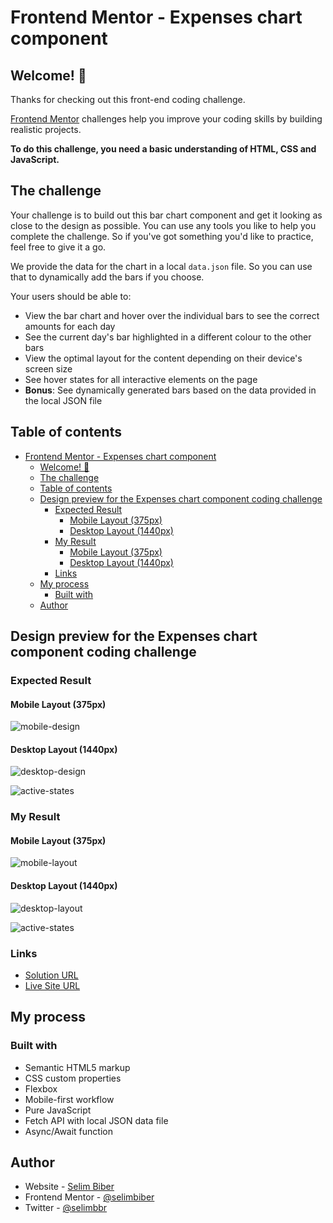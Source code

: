 # Frontend Mentor - Expenses chart component

## Welcome! 👋

Thanks for checking out this front-end coding challenge.

[Frontend Mentor](https://www.frontendmentor.io) challenges help you improve your coding skills by building realistic projects.

**To do this challenge, you need a basic understanding of HTML, CSS and JavaScript.**

## The challenge

Your challenge is to build out this bar chart component and get it looking as close to the design as possible.
You can use any tools you like to help you complete the challenge.
So if you've got something you'd like to practice, feel free to give it a go.

We provide the data for the chart in a local `data.json` file. So you can use that to dynamically add the bars if you choose.

Your users should be able to:

- View the bar chart and hover over the individual bars to see the correct amounts for each day
- See the current day's bar highlighted in a different colour to the other bars
- View the optimal layout for the content depending on their device's screen size
- See hover states for all interactive elements on the page
- **Bonus**: See dynamically generated bars based on the data provided in the local JSON file

## Table of contents

- [Frontend Mentor - Expenses chart component](#frontend-mentor---expenses-chart-component)
  - [Welcome! 👋](#welcome-)
  - [The challenge](#the-challenge)
  - [Table of contents](#table-of-contents)
  - [Design preview for the Expenses chart component coding challenge](#design-preview-for-the-expenses-chart-component-coding-challenge)
    - [Expected Result](#expected-result)
      - [Mobile Layout (375px)](#mobile-layout-375px)
      - [Desktop Layout (1440px)](#desktop-layout-1440px)
    - [My Result](#my-result)
      - [Mobile Layout (375px)](#mobile-layout-375px-1)
      - [Desktop Layout (1440px)](#desktop-layout-1440px-1)
    - [Links](#links)
  - [My process](#my-process)
    - [Built with](#built-with)
  - [Author](#author)

## Design preview for the Expenses chart component coding challenge

### Expected Result

#### Mobile Layout (375px)

![mobile-design](https://github.com/selimbiber/Pure-JavaScript-Projects/assets/117529414/1b9e649f-e934-4ad5-af74-341644e0d512)

#### Desktop Layout (1440px)

![desktop-design](https://github.com/selimbiber/Pure-JavaScript-Projects/assets/117529414/c2f47dff-bcb0-4b33-b059-c40e6334476d)

![active-states](https://github.com/selimbiber/Pure-JavaScript-Projects/assets/117529414/47f511e0-2b1e-4288-a6d3-7e5c501e48df)

### My Result

#### Mobile Layout (375px)

![mobile-layout](https://github.com/selimbiber/Pure-JavaScript-Projects/assets/117529414/deedf3bd-e7c2-489a-8ec0-1a15347a6ef7)

#### Desktop Layout (1440px)

![desktop-layout](https://github.com/selimbiber/Pure-JavaScript-Projects/assets/117529414/de3efa57-40d3-462a-807d-8d25b5f17dd9)

![active-states](https://github.com/selimbiber/Pure-JavaScript-Projects/assets/117529414/8d281df1-f81b-4723-8966-4ee2929c4270)

### Links

- [Solution URL](https://www.frontendmentor.io/solutions/expenses-chart-component-7U0eSN0gjT)
- [Live Site URL](https://selimbiber.github.io/Pure-JavaScript-Projects/ExpensesChartComponent/)

## My process

### Built with

- Semantic HTML5 markup
- CSS custom properties
- Flexbox
- Mobile-first workflow
- Pure JavaScript
- Fetch API with local JSON data file
- Async/Await function

## Author

- Website - [Selim Biber](https://www.selimbiber.dev)
- Frontend Mentor - [@selimbiber](https://www.frontendmentor.io/profile/selimbiber)
- Twitter - [@selimbbr](https://www.twitter.com/selimbbr)
